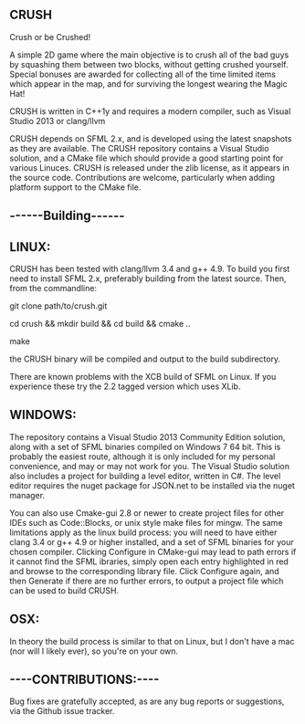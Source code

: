 CRUSH
-----

Crush or be Crushed!

A simple 2D game where the main objective is to crush all of the bad guys by squashing them between
two blocks, without getting crushed yourself. Special bonuses are awarded for collecting all of 
the time limited items which appear in the map, and for surviving the longest wearing the Magic Hat!


CRUSH is written in C++1y and requires a modern compiler, such as Visual Studio 2013 or clang/llvm

CRUSH depends on SFML 2.x, and is developed using the latest snapshots as they are available. The
CRUSH repository contains a Visual Studio solution, and a CMake file which should provide a good
starting point for various Linuces. CRUSH is released under the zlib license, as it appears in the
source code. Contributions are welcome, particularly when adding platform support to the CMake file.


------Building------
--------------------


LINUX:
------

CRUSH has been tested with clang/llvm 3.4 and g++ 4.9. To build you first need to install SFML 2.x,
preferably building from the latest source. Then, from the commandline:

git clone path/to/crush.git

cd crush && mkdir build && cd build && cmake ..

make

the CRUSH binary will be compiled and output to the build subdirectory.

There are known problems with the XCB build of SFML on Linux. If you experience these try the 2.2
tagged version which uses XLib.


WINDOWS:
--------

The repository contains a Visual Studio 2013 Community Edition solution, along with a set of SFML
binaries compiled on Windows 7 64 bit. This is probably the easiest route, although it is only 
included for my personal convenience, and may or may not work for you. The Visual Studio solution
also includes a project for building a level editor, written in C#. The level editor requires the
nuget package for JSON.net to be installed via the nuget manager.

You can also use Cmake-gui 2.8 or newer to create project files for other IDEs such as Code::Blocks,
or unix style make files for mingw. The same limitations apply as the linux build process: you will
need to have either clang 3.4 or g++ 4.9 or higher installed, and a set of SFML binaries for your 
chosen compiler. Clicking Configure in CMake-gui may lead to path errors if it cannot find the SFML
ibraries, simply open each entry highlighted in red and browse to the corresponding library file. 
Click Configure again, and then Generate if there are no further errors, to output a project file 
which can be used to build CRUSH.


OSX:
----

In theory the build process is similar to that on Linux, but I don't have a mac (nor will I likely
ever), so you're on your own.





----CONTRIBUTIONS:----
----------------------

Bug fixes are gratefully accepted, as are any bug reports or suggestions, via the Github issue
tracker.